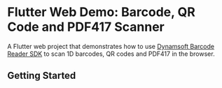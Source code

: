 # Flutter Web Demo: Barcode, QR Code and PDF417 Scanner

A Flutter web project that demonstrates how to use [Dynamsoft Barcode Reader SDK](https://www.dynamsoft.com/barcode-reader/overview/) to scan 1D barcodes, QR codes and PDF417 in the browser.

## Getting Started

